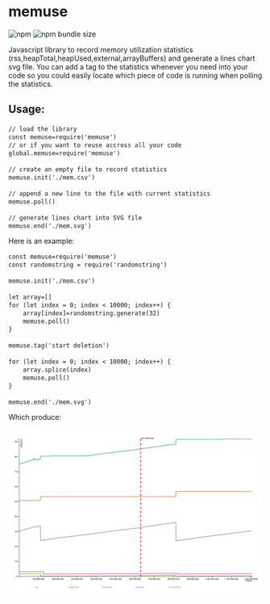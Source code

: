 # memuse
![npm](https://img.shields.io/npm/v/memuse)
![npm bundle size](https://img.shields.io/bundlephobia/min/memuse)

Javascript library to record memory utilization statistics (rss,heapTotal,heapUsed,external,arrayBuffers) and generate a lines chart svg file.
You can add a tag to the statistics whenever you need into your code so you could easily locate which piece of code is running when polling the statistics.
## Usage:
```
// load the library
const memuse=require('memuse')
// or if you want to reuse accross all your code
global.memuse=require('memuse')

// create an empty file to record statistics
memuse.init('./mem.csv')

// append a new line to the file with current statistics
memuse.poll()

// generate lines chart into SVG file
memuse.end('./mem.svg')
```
Here is an example:

```
const memuse=require('memuse')
const randomstring = require('randomstring')

memuse.init('./mem.csv')

let array=[]
for (let index = 0; index < 10000; index++) {
    array[index]=randomstring.generate(32)
    memuse.poll()
}

memuse.tag('start deletion')

for (let index = 0; index < 10000; index++) {
    array.splice(index)
    memuse.poll()
}

memuse.end('./mem.svg')
```

Which produce:

![alt text](./example/mem.svg)